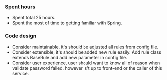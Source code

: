 ### Spent hours
- Spent total 25 hours.
- Spent the most of time to getting familiar with Spring.

### Code design
- Consider maintainable, it's should be adjusted all rules from config file.
- Consider extensible, it's should be added new rule easily. Add rule class extends BaseRule and add new parameter in config file.
- Consider user experience, user should want to know all of reason when validate password failed.
however is't up to front-end or the caller of this service. 
